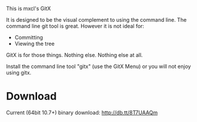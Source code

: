 This is mxcl's GitX

It is designed to be the visual complement to using the command line. The command
line git tool is great. However it is not ideal for:

* Committing
* Viewing the tree

GitX is for those things. Nothing else. Nothing else at all.

Install the command line tool "gitx" (use the GitX Menu) or you will not enjoy
using gitx.

Download
========
Current (64bit 10.7+) binary download: http://db.tt/8T7UAAQm
